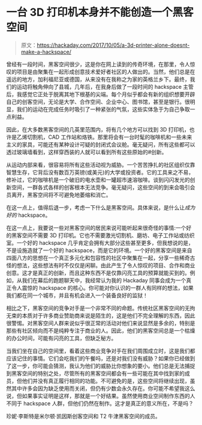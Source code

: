 # 一台 3D 打印机本身并不能创造一个黑客空间

> 原文：<https://hackaday.com/2017/10/05/a-3d-printer-alone-doesnt-make-a-hackspace/>

曾经有一段时间，黑客空间很少，这是你在网上读到的传奇环境，在那里，令人惊叹的项目是由聚集在一起形成创意技术爱好者社区的人做出的。当然，他们总是在遥远的地方，加利福尼亚或德国，从来没有在我称之为家的英格兰乡下。最终，我们的运动将触角伸向了县城，几年后，在我身后做了一段时间的 hackspace 主管后，我感觉它正处于脱离其地下根基的尖端。每个月似乎都会有新的组织想要开辟自己的创客空间，无论是大学、合作空间、企业中心、图书馆，甚至是银行。很明显，我们的运动在完成任务时吸引了一种紧张的气氛，这些实体急于为自己争取一点利益。

因此，在大多数黑客空间的几英里范围内，将有几个地方可以找到 3D 打印机，也许是乙烯切割机，CAD 工作站和烙铁。那里将会有一台时髦的咖啡机和一些未来主义的家具，可能还有某种设计可疑的封闭式会议舱。毫无疑问，所有这些都可以透过玻璃墙看到，这样穿西装的人就可以看到所有这些原始的#创新。

从运动内部来看，很容易将所有这些活动视为威胁。一个苦苦挣扎的社区组织仅靠智慧生存，它背后没有数百万英镑(或美元)的大学或投资者。它的工具来之不易，修补过，它的咖啡机是一个破旧的电水壶和一罐超市速溶咖啡。谈到闪闪发光的创新空间，一群各式各样的创客根本无法竞争。毫无疑问，这些空间的到来会吸引会员离开，黑客空间将不可避免地萎缩和消亡。

在这一点上，值得后退一步，考虑一下什么是黑客空间。具体来说，是什么让*成为好的* hackspace。

在这一点上，我要说一些对黑客空间的居民来说可能听起来很奇怪的事情:一个好的黑客空间不需要 3D 打印机。它也不需要激光切割机、磨坊、电子工作站或纺织室。一个好的 hackspace 几乎肯定会拥有大部分这些甚至更多，但我想说的是，不是设施造就了一个好的 hackspace，而是它的环境。一个好的黑客空间是来自四面八方的思想在一个真正多元化和包容性的社区中聚集在一起，分享一些稀奇古怪的想法，这些想法有时不仅仅是闲聊。由此产生了令人惊叹的项目、合作和商业创意。这才是真正的创新，而且这种东西不是仅靠闪亮工具的预算就能买到的。例如，从我们在幕后的跑题聊天中，我经常认为我的 Hackaday 同事会成为一个真正令人震惊的 hackspace 的核心。你可能对你认识的一群人有同样的想法，如果我们都在同一个城市，并且有机会进入一个装备良好的监狱！

相比之下，黑客空间的竞争对手是一个非常不同的命题。传统社区黑客空间的无拘无束的本质对于许多商业赞助商来说是陌生的，这是他们不完全理解的东西，因此很警惕。对黑客空间人群来说似乎很正常的活动对他们来说显然是多余的，特别是那些有社区倾向而不是纯粹专注于商业的人。因此，他们的黑客空间总是一个枯燥的办公时间，可能有闪亮的工具，但缺乏秘方。

当我们坐在自己的空间里，看着这些商业竞争对手在我们周围成立时，这是我们都应该记住的事情。它们会吃我们的午餐吗，还是对我们没有威胁？如果你已经做到了这一步，你可能会猜测，我认为他们的威胁比你想象的要小。他们总是无法捕捉到黑客空间的特别之处，尽管所有的黑客空间都会有一些可能在其中找到家的成员，但他们并没有真正履行相同的功能。不可避免的是，这些空间将继续出现，虽然其中许多会因为缺乏使用而关闭，但仍有少数会永久存在。你可能不希望我这么说，但如果事实证明是这样，那就是一个好结果。虽然使用商业空间制作东西的人不同于 hackspace 人群，但他们仍然在制作。这才是真正的意义所在，不是吗？

珍妮·李斯特是米尔顿·凯因斯创客空间和 T2 牛津黑客空间的成员。